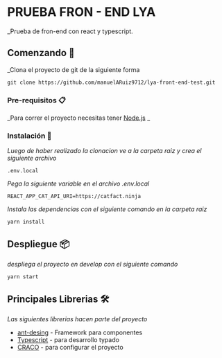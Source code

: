# PRUEBA FRON - END LYA 

_Prueba de fron-end con react y typescript.

## Comenzando 🚀

_Clona el proyecto de git de la siguiente forma

```
git clone https://github.com/manuelARuiz9712/lya-front-end-test.git

```

### Pre-requisitos 📋

_Para correr el proyecto necesitas tener [Node.js](https://nodejs.org/es/) _



### Instalación 🔧

_Luego de haber realizado la clonacion ve a la carpeta raiz y crea el siguiente archivo_
```
.env.local

```
_Pega la siguiente variable en el archivo .env.local_

```
REACT_APP_CAT_API_URI=https://catfact.ninja

```

_Instala las dependencias con el siguiente comando en la carpeta raiz_

```
yarn install

```


## Despliegue 📦

_despliega el proyecto en develop con el siguiente comando_
```
yarn start

```

## Principales Librerias 🛠️

_Las siguientes librerias hacen parte del proyecto_

* [ant-desing](https://ant.design/) - Framework para componentes
* [Typescript](https://www.typescriptlang.org/) - para desarrollo typado
* [CRACO](https://www.npmjs.com/package/@craco/craco) - para configurar el proyecto 

